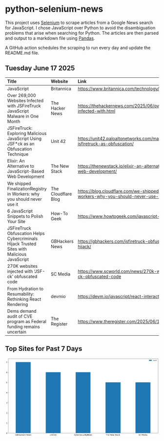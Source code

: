 # python-selenium-news

This project uses [Selenium](https://www.seleniumhq.org/) to scrape articles from a Google News search for JavaScript.
I chose JavaScript over Python to avoid the disambiguation problems that arise when searching for Python.
The articles are then parsed and output to a markdown file using [Pandas](https://pandas.pydata.org/).

A GitHub action schedules the scraping to run every day and update the README.md file.

## Tuesday June 17 2025


| Title                                                                                       | Website             | Link                                                                                                |
|:--------------------------------------------------------------------------------------------|:--------------------|:----------------------------------------------------------------------------------------------------|
| JavaScript                                                                                  | Britannica          | https://www.britannica.com/technology/JavaScript                                                    |
| Over 269,000 Websites Infected with JSFireTruck JavaScript Malware in One Month             | The Hacker News     | https://thehackernews.com/2025/06/over-269000-websites-infected-with.html                           |
| JSFireTruck: Exploring Malicious JavaScript Using JSF*ck as an Obfuscation Technique        | Unit 42             | https://unit42.paloaltonetworks.com/malicious-javascript-using-jsfiretruck-as-obfuscation/          |
| Elixir: An Alternative to JavaScript-Based Web Development                                  | The New Stack       | https://thenewstack.io/elixir-an-alternative-to-javascript-based-web-development/                   |
| We shipped FinalizationRegistry in Workers: why you should never use it                     | The Cloudflare Blog | https://blog.cloudflare.com/we-shipped-finalizationregistry-in-workers-why-you-should-never-use-it/ |
| 6 JavaScript Snippets to Polish Your Site                                                   | How-To Geek         | https://www.howtogeek.com/javascript-snippets-to-polish-your-site/                                  |
| JSFireTruck Obfuscation Helps Cybercriminals Hijack Trusted Sites with Malicious JavaScript | GBHackers News      | https://gbhackers.com/jsfiretruck-obfuscation-helps-cybercriminals-hijack/                          |
| 270K websites injected with ‘JSF-ck’ obfuscated code                                        | SC Media            | https://www.scworld.com/news/270k-websites-injected-with-jsf-ck-obfuscated-code                     |
| From Hydration to Resumability: Rethinking React Rendering                                  | devmio              | https://devm.io/javascript/react-interactivity-hydration-resumability                               |
| Dems demand audit of CVE program as Federal funding remains uncertain                       | The Register        | https://www.theregister.com/2025/06/15/cybersecurity_news_in_brief/                                 |
## Top Sites for Past 7 Days

![Graph of Top Sites](https://raw.githubusercontent.com/dan-mba/python-selenium-news/main/last-week.png)
